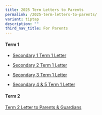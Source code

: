 ```yaml
---
title: 2025 Term Letters to Parents
permalink: /2025-term-letters-to-parents/
variant: tiptap
description: ""
third_nav_title: For Parents
---
```

<h4>Term 1</h4>
<ul data-tight="true" class="tight">
<li>
<p><a href="/files/2025/2025_01_02___PG_S1_2Jan_2025_Term1_Letter_for_Parents.pdf" rel="noopener nofollow" target="_blank">Secondary 1 Term 1 Letter</a>
</p>
</li>
<li>
<p><a href="/files/2025/2025_01_02___PG_S2_2Jan_2025_Term1_Letter_for_Parents.pdf" rel="noopener nofollow" target="_blank">Secondary 2 Term 1 Letter</a>
</p>
</li>
<li>
<p><a href="/files/2025/2025_01_02___PG_S3_2Jan_2025_Term1_Letter_for_Parents.pdf" rel="noopener nofollow" target="_blank">Secondary 3 Term 1 Letter</a>
</p>
</li>
<li>
<p><a href="/files/2025/2025_01_02___PG_S4_5_2Jan_2025_Term1_Letter_for_Parents.pdf" rel="noopener nofollow" target="_blank">Secondary 4 &amp; 5 Term 1 Letter</a>
</p>
</li>
</ul>
<h4>Term 2</h4>
<p><a href="/files/2025/2025_03_24___PG_2025_Term_2_Sec_1_to_Sec_5_Letter_to_Parents.pdf" rel="noopener nofollow" target="_blank">Term 2 Letter to Parents &amp; Guardians</a>
</p>
<p></p>